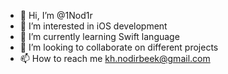 - 👋 Hi, I’m @1Nod1r
- 👀 I’m interested in iOS development
- 🌱 I’m currently learning Swift language
- 💞️ I’m looking to collaborate on different projects
- 📫 How to reach me kh.nodirbeek@gmail.com

<!---
1Nod1r/1Nod1r is a ✨ special ✨ repository because its `README.md` (this file) appears on your GitHub profile.
You can click the Preview link to take a look at your changes.
--->
